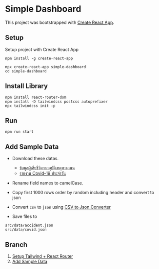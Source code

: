 # Simple Dashboard

This project was bootstrapped with [Create React App](https://github.com/facebook/create-react-app).

## Setup

Setup project with Create React App

```
npm install -g create-react-app

npx create-react-app simple-dashboard
cd simple-dashboard
```

## Install Library

```
npm install react-router-dom
npm install -D tailwindcss postcss autoprefixer
npx tailwindcss init -p
```

## Run

```
npm run start
```

## Add Sample Data

- Download these datas.

  - [ข้อมูลผู้เสียชีวิตจากอุบัติเหตุทางถนน](https://data.go.th/dataset/rtddi)
  - [รายงาน Covid-19 ประจำวัน](https://data.go.th/dataset/covid-19-daily)

- Rename field names to camelCase.
- Copy first 1000 rows order by random including header and convert to json
- Convert `csv` to `json` using [CSV to Json Converter](https://www.convertcsv.com/csv-to-json.htm)
- Save files to
```
src/data/accident.json
src/data/covid.json
```



## Branch

1. [Setup Tailwind + React Router](https://github.com/soAcademy/simple-dashboard/tree/release/1-setup-tailwind-router)
2. [Add Sample Data](https://github.com/soAcademy/simple-dashboard/tree/feature/2-add-data)


